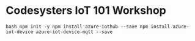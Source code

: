 # Codesysters IoT 101 Workshop

`` bash
npm init -y
npm install azure-iothub --save
npm install azure-iot-device azure-iot-device-mqtt --save
``
